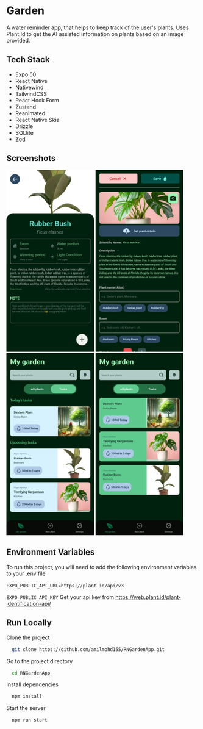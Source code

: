 
# Garden

A water reminder app, that helps to keep track of the user's plants. Uses Plant.Id to get the AI assisted information on plants based on an image provided. 


## Tech Stack

- Expo 50
- React Native
- Nativewind
- TailwindCSS
- React Hook Form
- Zustand
- Reanimated
- React Native Skia
- Drizzle
- SQLlite
- Zod

## Screenshots

<img src='Screenshots/IMG-20240426-WA0014.jpg' width='230' alt="Homepage"> <img src='Screenshots/IMG-20240426-WA0016.jpg' width='230' alt="Activity"> <img src='Screenshots/IMG-20240426-WA0017.jpg' width='230' alt="Create Ping">
<img src='Screenshots/IMG-20240426-WA0018.jpg' width='230' alt="Select your picks"> 


## Environment Variables

To run this project, you will need to add the following environment variables to your .env file

`EXPO_PUBLIC_API_URL=https://plant.id/api/v3`

`EXPO_PUBLIC_API_KEY` Get your api key from https://web.plant.id/plant-identification-api/ 



## Run Locally

Clone the project

```bash
  git clone https://github.com/amilmohd155/RNGardenApp.git
```

Go to the project directory

```bash
  cd RNGardenApp
```

Install dependencies

```bash
  npm install
```

Start the server

```bash
  npm run start
```

